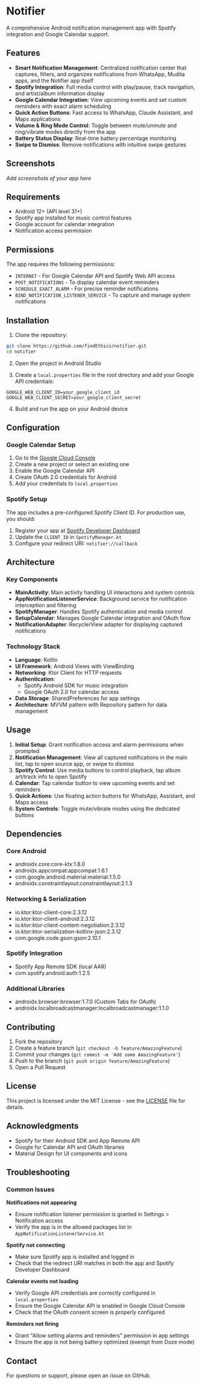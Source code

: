 # Notifier

A comprehensive Android notification management app with Spotify integration and Google Calendar support.

## Features

- **Smart Notification Management**: Centralized notification center that captures, filters, and organizes notifications from WhatsApp, Mudita apps, and the Notifier app itself
- **Spotify Integration**: Full media control with play/pause, track navigation, and artist/album information display
- **Google Calendar Integration**: View upcoming events and set custom reminders with exact alarm scheduling
- **Quick Action Buttons**: Fast access to WhatsApp, Claude Assistant, and Maps applications
- **Volume & Ring Mode Control**: Toggle between mute/unmute and ring/vibrate modes directly from the app
- **Battery Status Display**: Real-time battery percentage monitoring
- **Swipe to Dismiss**: Remove notifications with intuitive swipe gestures

## Screenshots

*Add screenshots of your app here*

## Requirements

- Android 12+ (API level 31+)
- Spotify app installed for music control features
- Google account for calendar integration
- Notification access permission

## Permissions

The app requires the following permissions:

- `INTERNET` - For Google Calendar API and Spotify Web API access
- `POST_NOTIFICATIONS` - To display calendar event reminders
- `SCHEDULE_EXACT_ALARM` - For precise reminder notifications
- `BIND_NOTIFICATION_LISTENER_SERVICE` - To capture and manage system notifications

## Installation

1. Clone the repository:
```bash
git clone https://github.com/findEthics/notifier.git
cd notifier
```

2. Open the project in Android Studio

3. Create a `local.properties` file in the root directory and add your Google API credentials:
```properties
GOOGLE_WEB_CLIENT_ID=your_google_client_id
GOOGLE_WEB_CLIENT_SECRET=your_google_client_secret
```

4. Build and run the app on your Android device

## Configuration

### Google Calendar Setup
1. Go to the [Google Cloud Console](https://console.cloud.google.com/)
2. Create a new project or select an existing one
3. Enable the Google Calendar API
4. Create OAuth 2.0 credentials for Android
5. Add your credentials to `local.properties`

### Spotify Setup
The app includes a pre-configured Spotify Client ID. For production use, you should:
1. Register your app at [Spotify Developer Dashboard](https://developer.spotify.com/dashboard/)
2. Update the `CLIENT_ID` in `SpotifyManager.kt`
3. Configure your redirect URI: `notifier://callback`

## Architecture

### Key Components

- **MainActivity**: Main activity handling UI interactions and system controls
- **AppNotificationListenerService**: Background service for notification interception and filtering
- **SpotifyManager**: Handles Spotify authentication and media control
- **SetupCalendar**: Manages Google Calendar integration and OAuth flow
- **NotificationAdapter**: RecyclerView adapter for displaying captured notifications

### Technology Stack

- **Language**: Kotlin
- **UI Framework**: Android Views with ViewBinding
- **Networking**: Ktor Client for HTTP requests
- **Authentication**: 
  - Spotify Android SDK for music integration
  - Google OAuth 2.0 for calendar access
- **Data Storage**: SharedPreferences for app settings
- **Architecture**: MVVM pattern with Repository pattern for data management

## Usage

1. **Initial Setup**: Grant notification access and alarm permissions when prompted
2. **Notification Management**: View all captured notifications in the main list, tap to open source app, or swipe to dismiss
3. **Spotify Control**: Use media buttons to control playback, tap album art/track info to open Spotify
4. **Calendar**: Tap calendar button to view upcoming events and set reminders
5. **Quick Actions**: Use floating action buttons for WhatsApp, Assistant, and Maps access
6. **System Controls**: Toggle mute/vibrate modes using the dedicated buttons

## Dependencies

### Core Android
- androidx.core:core-ktx:1.8.0
- androidx.appcompat:appcompat:1.6.1
- com.google.android.material:material:1.5.0
- androidx.constraintlayout:constraintlayout:2.1.3

### Networking & Serialization
- io.ktor:ktor-client-core:2.3.12
- io.ktor:ktor-client-android:2.3.12
- io.ktor:ktor-client-content-negotiation:2.3.12
- io.ktor:ktor-serialization-kotlinx-json:2.3.12
- com.google.code.gson:gson:2.10.1

### Spotify Integration
- Spotify App Remote SDK (local AAR)
- com.spotify.android:auth:1.2.5

### Additional Libraries
- androidx.browser:browser:1.7.0 (Custom Tabs for OAuth)
- androidx.localbroadcastmanager:localbroadcastmanager:1.1.0

## Contributing

1. Fork the repository
2. Create a feature branch (`git checkout -b feature/AmazingFeature`)
3. Commit your changes (`git commit -m 'Add some AmazingFeature'`)
4. Push to the branch (`git push origin feature/AmazingFeature`)
5. Open a Pull Request

## License

This project is licensed under the MIT License - see the [LICENSE](LICENSE) file for details.

## Acknowledgments

- Spotify for their Android SDK and App Remote API
- Google for Calendar API and OAuth libraries
- Material Design for UI components and icons

## Troubleshooting

### Common Issues

**Notifications not appearing**
- Ensure notification listener permission is granted in Settings > Notification access
- Verify the app is in the allowed packages list in `AppNotificationListenerService.kt`

**Spotify not connecting**
- Make sure Spotify app is installed and logged in
- Check that the redirect URI matches in both the app and Spotify Developer Dashboard

**Calendar events not loading**
- Verify Google API credentials are correctly configured in `local.properties`
- Ensure the Google Calendar API is enabled in Google Cloud Console
- Check that the OAuth consent screen is properly configured

**Reminders not firing**
- Grant "Allow setting alarms and reminders" permission in app settings
- Ensure the app is not being battery optimized (exempt from Doze mode)

## Contact

For questions or support, please open an issue on GitHub.

